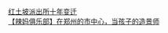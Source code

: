   
[红土坡派出所十年变迁](http://www.dianyue.me/archives/337/mxfaopk9kegy30tj/)  
[【辣妈俱乐部】在郑州的市中心，当孩子的造景师](http://www.dianyue.me/archives/631/avr135zqt04zyh9x/)